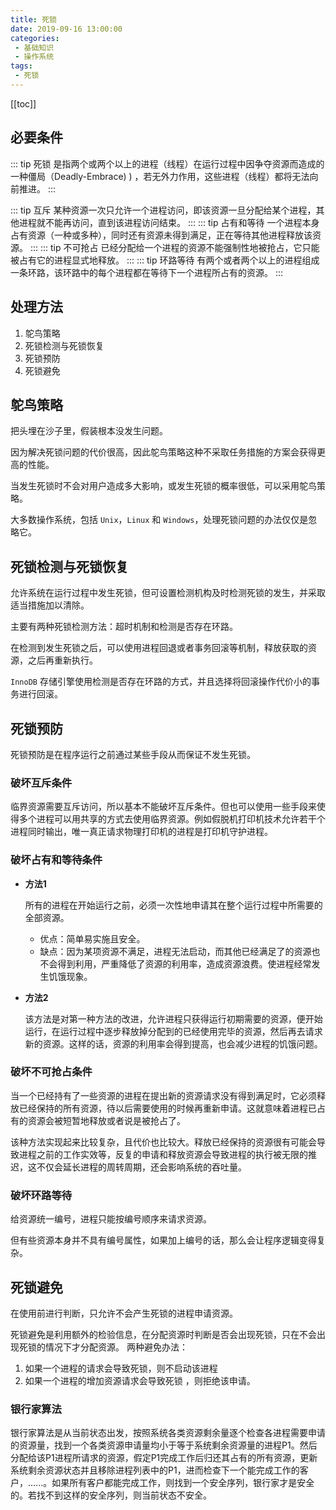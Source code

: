 ```yaml
---
title: 死锁
date: 2019-09-16 13:00:00
categories:
 - 基础知识
 - 操作系统
tags:
 - 死锁
---
```

[[toc]]

## 必要条件
::: tip 死锁
是指两个或两个以上的进程（线程）在运行过程中因争夺资源而造成的一种僵局（Deadly-Embrace) ) ，若无外力作用，这些进程（线程）都将无法向前推进。
:::

::: tip 互斥
某种资源一次只允许一个进程访问，即该资源一旦分配给某个进程，其他进程就不能再访问，直到该进程访问结束。
:::
::: tip 占有和等待
一个进程本身占有资源（一种或多种），同时还有资源未得到满足，正在等待其他进程释放该资源。
:::
::: tip 不可抢占
已经分配给一个进程的资源不能强制性地被抢占，它只能被占有它的进程显式地释放。
:::
::: tip 环路等待
有两个或者两个以上的进程组成一条环路，该环路中的每个进程都在等待下一个进程所占有的资源。
:::

## 处理方法
1. 鸵鸟策略
2. 死锁检测与死锁恢复
3. 死锁预防
4. 死锁避免

## 鸵鸟策略
把头埋在沙子里，假装根本没发生问题。

因为解决死锁问题的代价很高，因此鸵鸟策略这种不采取任务措施的方案会获得更高的性能。

当发生死锁时不会对用户造成多大影响，或发生死锁的概率很低，可以采用鸵鸟策略。

大多数操作系统，包括 `Unix`，`Linux` 和 `Windows`，处理死锁问题的办法仅仅是忽略它。

## 死锁检测与死锁恢复
允许系统在运行过程中发生死锁，但可设置检测机构及时检测死锁的发生，并采取适当措施加以清除。

主要有两种死锁检测方法：超时机制和检测是否存在环路。

在检测到发生死锁之后，可以使用进程回退或者事务回滚等机制，释放获取的资源，之后再重新执行。

`InnoDB` 存储引擎使用检测是否存在环路的方式，并且选择将回滚操作代价小的事务进行回滚。

## 死锁预防
死锁预防是在程序运行之前通过某些手段从而保证不发生死锁。

### 破坏互斥条件
临界资源需要互斥访问，所以基本不能破坏互斥条件。但也可以使用一些手段来使得多个进程可以用共享的方式去使用临界资源。例如假脱机打印机技术允许若干个进程同时输出，唯一真正请求物理打印机的进程是打印机守护进程。

### 破坏占有和等待条件
+ **方法1**

    所有的进程在开始运行之前，必须一次性地申请其在整个运行过程中所需要的全部资源。
    - 优点：简单易实施且安全。
    - 缺点：因为某项资源不满足，进程无法启动，而其他已经满足了的资源也不会得到利用，严重降低了资源的利用率，造成资源浪费。使进程经常发生饥饿现象。

+ **方法2**

    该方法是对第一种方法的改进，允许进程只获得运行初期需要的资源，便开始运行，在运行过程中逐步释放掉分配到的已经使用完毕的资源，然后再去请求新的资源。这样的话，资源的利用率会得到提高，也会减少进程的饥饿问题。

### 破坏不可抢占条件
当一个已经持有了一些资源的进程在提出新的资源请求没有得到满足时，它必须释放已经保持的所有资源，待以后需要使用的时候再重新申请。这就意味着进程已占有的资源会被短暂地释放或者说是被抢占了。
      
该种方法实现起来比较复杂，且代价也比较大。释放已经保持的资源很有可能会导致进程之前的工作实效等，反复的申请和释放资源会导致进程的执行被无限的推迟，这不仅会延长进程的周转周期，还会影响系统的吞吐量。

### 破坏环路等待
给资源统一编号，进程只能按编号顺序来请求资源。

但有些资源本身并不具有编号属性，如果加上编号的话，那么会让程序逻辑变得复杂。

## 死锁避免
在使用前进行判断，只允许不会产生死锁的进程申请资源。

死锁避免是利用额外的检验信息，在分配资源时判断是否会出现死锁，只在不会出现死锁的情况下才分配资源。
两种避免办法：
1. 如果一个进程的请求会导致死锁，则不启动该进程
2. 如果一个进程的增加资源请求会导致死锁 ，则拒绝该申请。

### 银行家算法
银行家算法是从当前状态出发，按照系统各类资源剩余量逐个检查各进程需要申请的资源量，找到一个各类资源申请量均小于等于系统剩余资源量的进程P1。然后分配给该P1进程所请求的资源，假定P1完成工作后归还其占有的所有资源，更新系统剩余资源状态并且移除进程列表中的P1，进而检查下一个能完成工作的客户，......。如果所有客户都能完成工作，则找到一个安全序列，银行家才是安全的。若找不到这样的安全序列，则当前状态不安全。